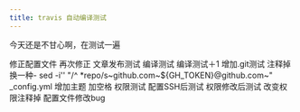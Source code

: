 ```yaml
---
title: travis 自动编译测试
---
```

今天还是不甘心啊，在测试一遍

修正配置文件
再次修正
文章发布测试
编译测试
编译测试＋1
增加.git测试
注释掉
换一种- sed -i'' "/^ *repo/s~github\.com~${GH_TOKEN}@github.com~" _config.yml
增加主题
加空格
权限测试
配置SSH后测试
权限修改后测试
改变权限注释掉
配置文件修改bug

